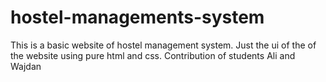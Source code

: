 # hostel-managements-system
This is a basic website of hostel management system. Just the ui of the of the website using pure html and css. Contribution of students Ali and Wajdan
